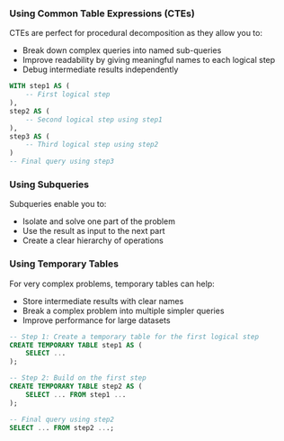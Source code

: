 ### Using Common Table Expressions (CTEs)

CTEs are perfect for procedural decomposition as they allow you to:

- Break down complex queries into named sub-queries
- Improve readability by giving meaningful names to each logical step
- Debug intermediate results independently

```SQL
WITH step1 AS (
    -- First logical step
),
step2 AS (
    -- Second logical step using step1
),
step3 AS (
    -- Third logical step using step2
)
-- Final query using step3
```

### Using Subqueries

Subqueries enable you to:

- Isolate and solve one part of the problem
- Use the result as input to the next part
- Create a clear hierarchy of operations

### Using Temporary Tables

For very complex problems, temporary tables can help:

- Store intermediate results with clear names
- Break a complex problem into multiple simpler queries
- Improve performance for large datasets

```SQL
-- Step 1: Create a temporary table for the first logical step
CREATE TEMPORARY TABLE step1 AS (
    SELECT ...
);

-- Step 2: Build on the first step
CREATE TEMPORARY TABLE step2 AS (
    SELECT ... FROM step1 ...
);

-- Final query using step2
SELECT ... FROM step2 ...;
```